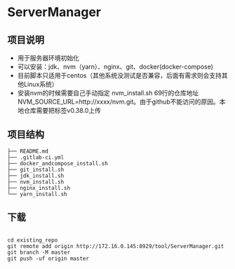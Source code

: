 # ServerManager

## 项目说明

* 用于服务器环境初始化
* 可以安装：jdk、nvm（yarn）、nginx、git、docker(docker-compose)
* 目前脚本只适用于centos（其他系统没测试是否兼容，后面有需求则会支持其他Linux系统）
* 安装nvm的时候需要自己手动指定 nvm_install.sh 69行的仓库地址 NVM_SOURCE_URL=http://xxxx/nvm.git。由于github不能访问的原因。本地仓库需要把标签v0.38.0上传

## 项目结构

```
├── README.md
├── .gitlab-ci.yml
├── docker_andcompose_install.sh
├── git_install.sh
├── jdk_install.sh
├── nvm_install.sh
├── nginx_install.sh
└── yarn_install.sh
```


## 下载

```

cd existing_repo
git remote add origin http://172.16.0.145:8929/tool/ServerManager.git
git branch -M master
git push -uf origin master

```
